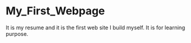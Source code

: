 # My_First_Webpage
It is my resume and it is the first web site I build myself. It is for learning purpose. 
